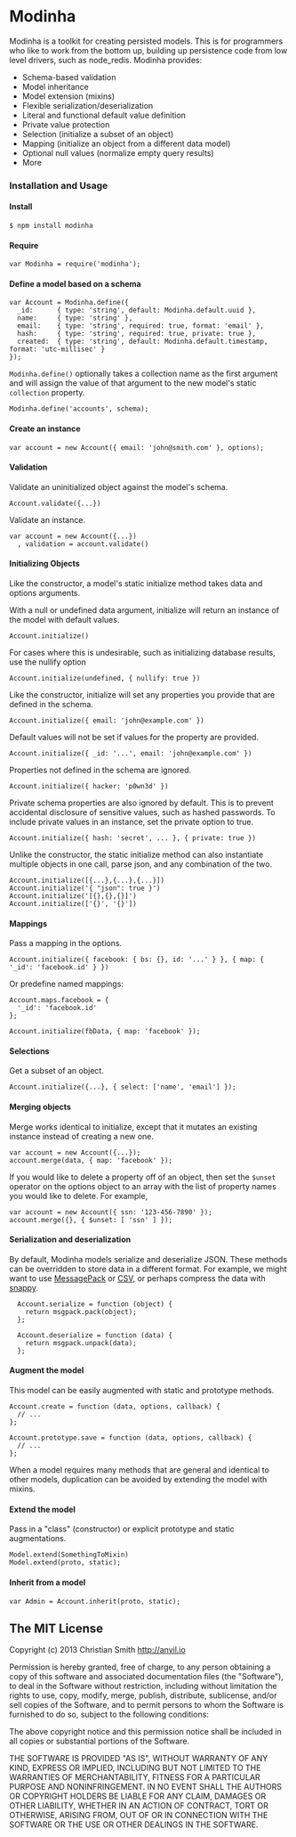 # Modinha

Modinha is a toolkit for creating persisted models. This is for programmers who like to work from the bottom up, building up persistence code from low level drivers, such as node_redis. Modinha provides:

* Schema-based validation
* Model inheritance
* Model extension (mixins)
* Flexible serialization/deserialization
* Literal and functional default value definition
* Private value protection
* Selection (initialize a subset of an object)
* Mapping (initialize an object from a different data model)
* Optional null values (normalize empty query results)
* More



### Installation and Usage

#### Install

    $ npm install modinha


#### Require

    var Modinha = require('modinha');


#### Define a model based on a schema

    var Account = Modinha.define({
      _id:      { type: 'string', default: Modinha.default.uuid },
      name:     { type: 'string' },
      email:    { type: 'string', required: true, format: 'email' },
      hash:     { type: 'string', required: true, private: true },
      created:  { type: 'string', default: Modinha.default.timestamp, format: 'utc-millisec' }
    });

`Modinha.define()` optionally takes a collection name as the first argument and will assign the value of that argument to the new model's static `collection` property.

    Modinha.define('accounts', schema);


#### Create an instance

    var account = new Account({ email: 'john@smith.com' }, options);


#### Validation

Validate an uninitialized object against the model's schema.

    Account.validate({...})

Validate an instance.

    var account = new Account({...})
      , validation = account.validate()


#### Initializing Objects

Like the constructor, a model's static initialize method takes data and options arguments. 
    
With a null or undefined data argument, initialize will return an instance of the model with default values.

    Account.initialize()

For cases where this is undesirable, such as initializing database results, use the nullify option

    Account.initialize(undefined, { nullify: true })

Like the constructor, initialize will set any properties you provide that are defined in the schema.

    Account.initialize({ email: 'john@example.com' })

Default values will not be set if values for the property are provided.

    Account.initialize({ _id: '...', email: 'john@example.com' })

Properties not defined in the schema are ignored.

    Account.initialize({ hacker: 'p0wn3d' })

Private schema properties are also ignored by default. This is to prevent accidental disclosure of sensitive values, such as hashed passwords. To include private values in an instance, set the private option to true.

    Account.initialize({ hash: 'secret', ... }, { private: true })

Unlike the constructor, the static initialize method can also instantiate multiple objects in one call, parse json, and any combination of the two.

    Account.initialize([{...},{...},{...}])
    Account.initialize('{ "json": true }')
    Account.initialize('[{},{},{}]')
    Account.initialize(['{}', '{}'])
    
    
#### Mappings

Pass a mapping in the options.

    Account.initialize({ facebook: { bs: {}, id: '...' } }, { map: { '_id': 'facebook.id' } })

Or predefine named mappings:

    Account.maps.facebook = {
      '_id': 'facebook.id'
    };

    Account.initialize(fbData, { map: 'facebook' });


#### Selections

Get a subset of an object.

    Account.initialize({...}, { select: ['name', 'email'] });


#### Merging objects

Merge works identical to initialize, except that it mutates an existing instance instead of creating a new one.

    var account = new Account({...});
    account.merge(data, { map: 'facebook' });

If you would like to delete a property off of an object, then set the `$unset` operator on the options object to an array with the list of property names you would like to delete. For example,

    var account = new Account({ ssn: '123-456-7890' });
    account.merge({}, { $unset: [ 'ssn' ] });


#### Serialization and deserialization

By default, Modinha models serialize and deserialize JSON. These methods can be overridden to store data in a different format. For example, we might want to use [MessagePack](http://msgpack.org/) or [CSV](https://tools.ietf.org/html/rfc4180), or perhaps compress the data with [snappy](https://code.google.com/p/snappy/).

      Account.serialize = function (object) {
        return msgpack.pack(object);
      };

      Account.deserialize = function (data) {
        return msgpack.unpack(data);
      };


#### Augment the model

This model can be easily augmented with static and prototype methods.

    Account.create = function (data, options, callback) {
      // ...
    };

    Account.prototype.save = function (data, options, callback) {
      // ...
    };

When a model requires many methods that are general and identical to other models, duplication can be avoided by extending the model with mixins.


#### Extend the model

Pass in a "class" (constructor) or explicit prototype and static augmentations.

    Model.extend(SomethingToMixin)
    Model.extend(proto, static);


#### Inherit from a model

    var Admin = Account.inherit(proto, static);



## The MIT License

Copyright (c) 2013 Christian Smith http://anvil.io

Permission is hereby granted, free of charge, to any person obtaining a copy
of this software and associated documentation files (the "Software"), to deal
in the Software without restriction, including without limitation the rights
to use, copy, modify, merge, publish, distribute, sublicense, and/or sell
copies of the Software, and to permit persons to whom the Software is
furnished to do so, subject to the following conditions:

The above copyright notice and this permission notice shall be included in
all copies or substantial portions of the Software.

THE SOFTWARE IS PROVIDED "AS IS", WITHOUT WARRANTY OF ANY KIND, EXPRESS OR
IMPLIED, INCLUDING BUT NOT LIMITED TO THE WARRANTIES OF MERCHANTABILITY,
FITNESS FOR A PARTICULAR PURPOSE AND NONINFRINGEMENT. IN NO EVENT SHALL THE
AUTHORS OR COPYRIGHT HOLDERS BE LIABLE FOR ANY CLAIM, DAMAGES OR OTHER
LIABILITY, WHETHER IN AN ACTION OF CONTRACT, TORT OR OTHERWISE, ARISING FROM,
OUT OF OR IN CONNECTION WITH THE SOFTWARE OR THE USE OR OTHER DEALINGS IN
THE SOFTWARE.
